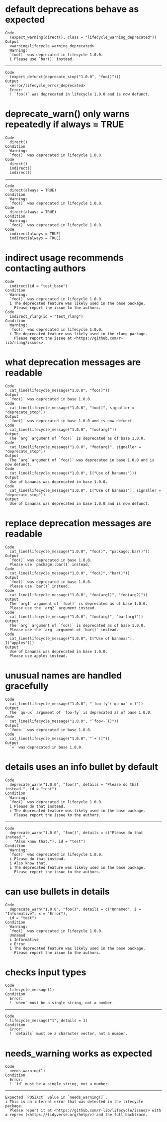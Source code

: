 # default deprecations behave as expected

    Code
      (expect_warning(direct(), class = "lifecycle_warning_deprecated"))
    Output
      <warning/lifecycle_warning_deprecated>
      Warning:
      `foo()` was deprecated in lifecycle 1.0.0.
      i Please use `bar()` instead.

---

    Code
      (expect_defunct(deprecate_stop("1.0.0", "foo()")))
    Output
      <error/lifecycle_error_deprecated>
      Error:
      ! `foo()` was deprecated in lifecycle 1.0.0 and is now defunct.

# deprecate_warn() only warns repeatedly if always = TRUE

    Code
      direct()
    Condition
      Warning:
      `foo()` was deprecated in lifecycle 1.0.0.
    Code
      direct()
      indirect()
      indirect()

---

    Code
      direct(always = TRUE)
    Condition
      Warning:
      `foo()` was deprecated in lifecycle 1.0.0.
    Code
      direct(always = TRUE)
    Condition
      Warning:
      `foo()` was deprecated in lifecycle 1.0.0.
    Code
      indirect(always = TRUE)
      indirect(always = TRUE)

# indirect usage recommends contacting authors

    Code
      indirect(id = "test_base")
    Condition
      Warning:
      `foo()` was deprecated in lifecycle 1.0.0.
      i The deprecated feature was likely used in the base package.
        Please report the issue to the authors.
    Code
      indirect_rlang(id = "test_rlang")
    Condition
      Warning:
      `foo()` was deprecated in lifecycle 1.0.0.
      i The deprecated feature was likely used in the rlang package.
        Please report the issue at <https://github.com/r-lib/rlang/issues>.

# what deprecation messages are readable

    Code
      cat_line(lifecycle_message("1.0.0", "foo()"))
    Output
      `foo()` was deprecated in base 1.0.0.
    Code
      cat_line(lifecycle_message("1.0.0", "foo()", signaller = "deprecate_stop"))
    Output
      `foo()` was deprecated in base 1.0.0 and is now defunct.
    Code
      cat_line(lifecycle_message("1.0.0", "foo(arg)"))
    Output
      The `arg` argument of `foo()` is deprecated as of base 1.0.0.
    Code
      cat_line(lifecycle_message("1.0.0", "foo(arg)", signaller = "deprecate_stop"))
    Output
      The `arg` argument of `foo()` was deprecated in base 1.0.0 and is now defunct.
    Code
      cat_line(lifecycle_message("1.0.0", I("Use of bananas")))
    Output
      Use of bananas was deprecated in base 1.0.0.
    Code
      cat_line(lifecycle_message("1.0.0", I("Use of bananas"), signaller = "deprecate_stop"))
    Output
      Use of bananas was deprecated in base 1.0.0 and is now defunct.

# replace deprecation messages are readable

    Code
      cat_line(lifecycle_message("1.0.0", "foo()", "package::bar()"))
    Output
      `foo()` was deprecated in base 1.0.0.
      Please use `package::bar()` instead.
    Code
      cat_line(lifecycle_message("1.0.0", "foo()", "bar()"))
    Output
      `foo()` was deprecated in base 1.0.0.
      Please use `bar()` instead.
    Code
      cat_line(lifecycle_message("1.0.0", "foo(arg1)", "foo(arg2)"))
    Output
      The `arg1` argument of `foo()` is deprecated as of base 1.0.0.
      Please use the `arg2` argument instead.
    Code
      cat_line(lifecycle_message("1.0.0", "foo(arg)", "bar(arg)"))
    Output
      The `arg` argument of `foo()` is deprecated as of base 1.0.0.
      Please use the `arg` argument of `bar()` instead.
    Code
      cat_line(lifecycle_message("1.0.0", I("Use of bananas"), I("apples")))
    Output
      Use of bananas was deprecated in base 1.0.0.
      Please use apples instead.

# unusual names are handled gracefully

    Code
      cat_line(lifecycle_message("1.0.0", "`foo-fy`(`qu-ux` = )"))
    Output
      The `qu-ux` argument of `foo-fy` is deprecated as of base 1.0.0.
    Code
      cat_line(lifecycle_message("1.0.0", "`foo<-`()"))
    Output
      `foo<-` was deprecated in base 1.0.0.
    Code
      cat_line(lifecycle_message("1.0.0", "`+`()"))
    Output
      `+` was deprecated in base 1.0.0.

# details uses an info bullet by default

    Code
      deprecate_warn("1.0.0", "foo()", details = "Please do that instead.", id = "test")
    Condition
      Warning:
      `foo()` was deprecated in lifecycle 1.0.0.
      i Please do that instead.
      i The deprecated feature was likely used in the base package.
        Please report the issue to the authors.

---

    Code
      deprecate_warn("1.0.0", "foo()", details = c("Please do that instead.",
        "Also know that."), id = "test")
    Condition
      Warning:
      `foo()` was deprecated in lifecycle 1.0.0.
      i Please do that instead.
      i Also know that.
      i The deprecated feature was likely used in the base package.
        Please report the issue to the authors.

# can use bullets in details 

    Code
      deprecate_warn("1.0.0", "foo()", details = c("Unnamed", i = "Informative", x = "Error"),
      id = "test")
    Condition
      Warning:
      `foo()` was deprecated in lifecycle 1.0.0.
      Unnamed
      i Informative
      x Error
      i The deprecated feature was likely used in the base package.
        Please report the issue to the authors.

# checks input types

    Code
      lifecycle_message(1)
    Condition
      Error:
      ! `when` must be a single string, not a number.

---

    Code
      lifecycle_message("1", details = 1)
    Condition
      Error:
      ! `details` must be a character vector, not a number.

# needs_warning works as expected

    Code
      needs_warning(1)
    Condition
      Error:
      ! `id` must be a single string, not a number.

---

    Expected `POSIXct` value in `needs_warning()`.
    i This is an internal error that was detected in the lifecycle package.
      Please report it at <https://github.com/r-lib/lifecycle/issues> with a reprex (<https://tidyverse.org/help/>) and the full backtrace.

